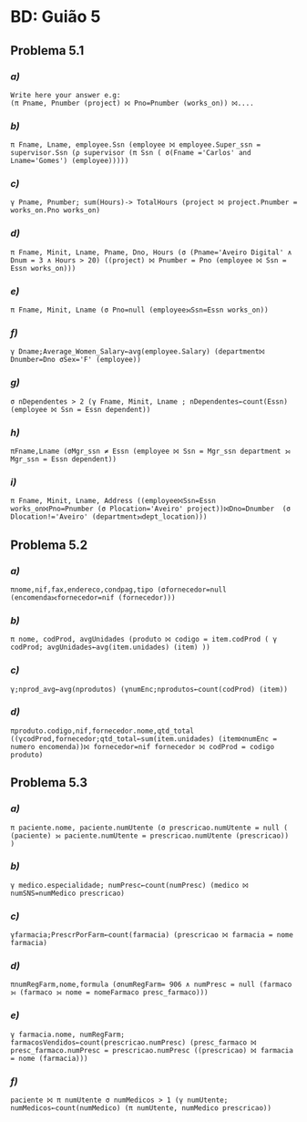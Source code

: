 # BD: Guião 5


## ​Problema 5.1
 
### *a)*

```
Write here your answer e.g:
(π Pname, Pnumber (project) ⨝ Pno=Pnumber (works_on)) ⨝.... 
```


### *b)* 

```
π Fname, Lname, employee.Ssn (employee ⨝ employee.Super_ssn = supervisor.Ssn (ρ supervisor (π Ssn ( σ(Fname ='Carlos' and Lname='Gomes') (employee)))))
```


### *c)* 

```
γ Pname, Pnumber; sum(Hours)-> TotalHours (project ⨝ project.Pnumber = works_on.Pno works_on)
```


### *d)* 

```
π Fname, Minit, Lname, Pname, Dno, Hours (σ (Pname='Aveiro Digital' ∧ Dnum = 3 ∧ Hours > 20) ((project) ⨝ Pnumber = Pno (employee ⨝ Ssn = Essn works_on)))
```


### *e)* 

```
π Fname, Minit, Lname (σ Pno=null (employee⟕Ssn=Essn works_on))
```


### *f)* 

```
γ Dname;Average_Women_Salary←avg(employee.Salary) (department⨝ Dnumber=Dno σSex='F' (employee))
```


### *g)* 

```
σ nDependentes > 2 (γ Fname, Minit, Lname ; nDependentes←count(Essn) (employee ⨝ Ssn = Essn dependent))
```


### *h)* 

```
πFname,Lname (σMgr_ssn ≠ Essn (employee ⨝ Ssn = Mgr_ssn department ⟕ Mgr_ssn = Essn dependent))
```


### *i)* 

```
π Fname, Minit, Lname, Address ((employee⨝Ssn=Essn works_on⨝Pno=Pnumber (σ Plocation='Aveiro' project))⨝Dno=Dnumber  (σ Dlocation!='Aveiro' (department⟕dept_location)))
```


## ​Problema 5.2

### *a)*

```
πnome,nif,fax,endereco,condpag,tipo (σfornecedor=null (encomenda⟗fornecedor=nif (fornecedor)))
```

### *b)* 

```
π nome, codProd, avgUnidades (produto ⨝ codigo = item.codProd ( γ codProd; avgUnidades←avg(item.unidades) (item) ))
```


### *c)* 

```
γ;nprod_avg←avg(nprodutos) (γnumEnc;nprodutos←count(codProd) (item))
```


### *d)* 

```
πproduto.codigo,nif,fornecedor.nome,qtd_total ((γcodProd,fornecedor;qtd_total←sum(item.unidades) (item⨝numEnc = numero encomenda))⨝ fornecedor=nif fornecedor ⨝ codProd = codigo produto)

```


## ​Problema 5.3

### *a)*

```
π paciente.nome, paciente.numUtente (σ prescricao.numUtente = null ( (paciente) ⟕ paciente.numUtente = prescricao.numUtente (prescricao))
) 
```

### *b)* 

```
γ medico.especialidade; numPresc←count(numPresc) (medico ⨝ numSNS=numMedico prescricao)

```


### *c)* 

```
γfarmacia;PrescrPorFarm←count(farmacia) (prescricao ⨝ farmacia = nome farmacia)
```


### *d)* 

```
πnumRegFarm,nome,formula (σnumRegFarm= 906 ∧ numPresc = null (farmaco ⟕ (farmaco ⟕ nome = nomeFarmaco presc_farmaco)))
```

### *e)* 

```
γ farmacia.nome, numRegFarm; farmacosVendidos←count(prescricao.numPresc) (presc_farmaco ⨝ presc_farmaco.numPresc = prescricao.numPresc ((prescricao) ⨝ farmacia = nome (farmacia)))
```

### *f)* 

```
paciente ⨝ π numUtente σ numMedicos > 1 (γ numUtente; numMedicos←count(numMedico) (π numUtente, numMedico prescricao))

```
